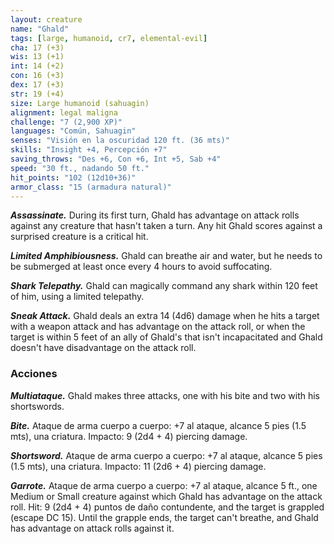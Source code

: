 ```yaml
---
layout: creature
name: "Ghald"
tags: [large, humanoid, cr7, elemental-evil]
cha: 17 (+3)
wis: 13 (+1)
int: 14 (+2)
con: 16 (+3)
dex: 17 (+3)
str: 19 (+4)
size: Large humanoid (sahuagin)
alignment: legal maligna
challenge: "7 (2,900 XP)"
languages: "Común, Sahuagin"
senses: "Visión en la oscuridad 120 ft. (36 mts)"
skills: "Insight +4, Percepción +7"
saving_throws: "Des +6, Con +6, Int +5, Sab +4"
speed: "30 ft., nadando 50 ft."
hit_points: "102 (12d10+36)"
armor_class: "15 (armadura natural)"
---
```


***Assassinate.*** During its first turn, Ghald has advantage on attack rolls against any creature that hasn't taken a turn. Any hit Ghald scores against a surprised creature is a critical hit.

***Limited Amphibiousness.*** Ghald can breathe air and water, but he needs to be submerged at least once every 4 hours to avoid suffocating.

***Shark Telepathy.*** Ghald can magically command any shark within 120 feet of him, using a limited telepathy.

***Sneak Attack.*** Ghald deals an extra 14 (4d6) damage when he hits a target with a weapon attack and has advantage on the attack roll, or when the target is within 5 feet of an ally of Ghald's that isn't incapacitated and Ghald doesn't have disadvantage on the attack roll.

### Acciones

***Multiataque.*** Ghald makes three attacks, one with his bite and two with his shortswords.

***Bite.*** Ataque de arma cuerpo a cuerpo: +7 al ataque, alcance 5 pies (1.5 mts), una criatura. Impacto: 9 (2d4 + 4) piercing damage.

***Shortsword.*** Ataque de arma cuerpo a cuerpo: +7 al ataque, alcance 5 pies (1.5 mts), una criatura. Impacto: 11 (2d6 + 4) piercing damage.

***Garrote.*** Ataque de arma cuerpo a cuerpo: +7 al ataque, alcance 5 ft., one Medium or Small creature against which Ghald has advantage on the attack roll. Hit: 9 (2d4 + 4) puntos de daño contundente, and the target is grappled (escape DC 15). Until the grapple ends, the target can't breathe, and Ghald has advantage on attack rolls against it.